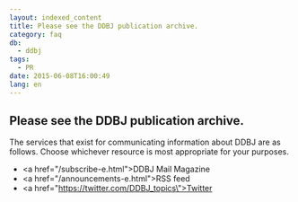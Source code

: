 ```yaml
---
layout: indexed_content
title: Please see the DDBJ publication archive.
category: faq
db:
  - ddbj
tags: 
  - PR
date: 2015-06-08T16:00:49
lang: en
---
```


## Please see the DDBJ publication archive.

The services that exist for communicating information about DDBJ are as follows. Choose whichever resource is most appropriate for your purposes.<br><ul><li><a href=\"/subscribe-e.html\">DDBJ Mail Magazine</a></li><li><a href=\"/announcements-e.html\">RSS feed</a></li><li><a href=\"https://twitter.com/DDBJ_topics\">Twitter</a></li></ul>
